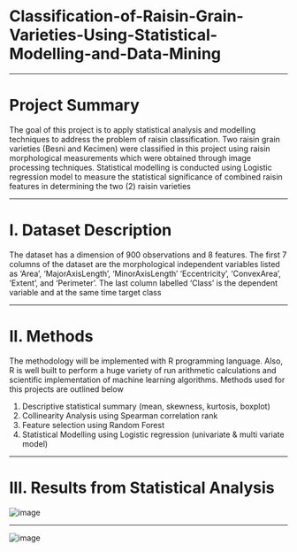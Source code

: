 # Classification-of-Raisin-Grain-Varieties-Using-Statistical-Modelling-and-Data-Mining
*************************
# Project Summary
The goal of this project is to apply statistical analysis and modelling techniques to address the problem of raisin classification. 
Two raisin grain varieties (Besni and Kecimen) were classified in this project using raisin morphological measurements which were obtained through 
image processing techniques. Statistical modelling is conducted using Logistic regression model to measure the statistical significance of combined raisin features in determining the two (2) raisin varieties

**************
# I. Dataset Description
The dataset has a dimension of 900 observations and 8 features. The first 7 columns of the dataset are the morphological independent variables listed as ‘Area’, ‘MajorAxisLength’, ‘MinorAxisLength’ ‘Eccentricity’, ‘ConvexArea’, ‘Extent’, and ‘Perimeter’. The last column labelled ‘Class’ is the dependent variable and at the same time target class

****************************

# II. Methods
The methodology will be implemented with R programming language. Also, R is well built to perform a huge variety of run arithmetic calculations and scientific implementation of machine learning algorithms. Methods used for this projects are outlined below
1.  Descriptive statistical summary (mean, skewness, kurtosis, boxplot)
2.  Collinearity Analysis using Spearman correlation rank
3.  Feature selection using Random Forest
4.  Statistical Modelling using Logistic regression (univariate & multi variate model)

***********************

# III. Results from Statistical Analysis 
![image](https://github.com/oawonuga92/Classification-of-Raisin-Grain-Varieties-Using-Statistical-Modelling-and-Data-Mining/assets/61459286/1d3634aa-981c-4b9d-9245-0dc51634265a)

***
![image](https://github.com/oawonuga92/Classification-of-Raisin-Grain-Varieties-Using-Statistical-Modelling-and-Data-Mining/assets/61459286/74a1fc8e-7376-43cd-b82e-ac951355ded7)






